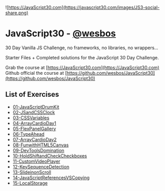 ![https://JavaScript30.com](https://javascript30.com/images/JS3-social-share.png)

# JavaScript30 - [@wesbos](https://github.com/wesbos)

30 Day Vanilla JS Challenge, no frameworks, no libraries, no wrappers...

Starter Files + Completed solutions for the JavaScript 30 Day Challenge.

Grab the course at [https://JavaScript30.com](https://JavaScript30.com)
Github official the course at [https://github.com/wesbos/JavaScript30](https://github.com/wesbos/JavaScript30)

## List of Exercises

* [01-JavaScriptDrumKit](https://herminiotorres.github.io/JavaScript30/01-JavaScriptDrumKit/finish.html)
* [02-JSandCSSClock](https://herminiotorres.github.io/JavaScript30/02-JSandCSSClock/finish.html)
* [03-CSSVariables](https://herminiotorres.github.io/JavaScript30/03-CSSVariables/finish.html)
* [04-ArrayCardioDay1](https://herminiotorres.github.io/JavaScript30/04-ArrayCardioDay1/finish.html)
* [05-FlexPanelGallery](https://herminiotorres.github.io/JavaScript30/05-FlexPanelGallery/finish.html)
* [06-TypeAhead](https://herminiotorres.github.io/JavaScript30/06-TypeAhead/finish.html)
* [07-ArrayCardioDay2](https://herminiotorres.github.io/JavaScript30/07-ArrayCardioDay2/finish.html)
* [08-FunwithHTML5Canvas](https://herminiotorres.github.io/JavaScript30/08-FunwithHTML5Canvas/finish.html)
* [09-DevToolsDomination](https://herminiotorres.github.io/JavaScript30/09-DevToolsDomination/finish.html)
* [10-HoldShiftandCheckCheckboxes](https://herminiotorres.github.io/JavaScript30/10-HoldShiftandCheckCheckboxes/finish.html)
* [11-CustomVideoPlayer](https://herminiotorres.github.io/JavaScript30/11-CustomVideoPlayer/finish.html)
* [12-KeySequenceDetection](https://herminiotorres.github.io/JavaScript30/12-KeySequenceDetection/finish.html)
* [13-SlideinonScroll](https://herminiotorres.github.io/JavaScript30/13-SlideinonScroll/finish.html)
* [14-JavaScriptReferencesVSCopying](https://herminiotorres.github.io/JavaScript30/14-JavaScriptReferencesVSCopying/finish.html)
* [15-LocalStorage](https://herminiotorres.github.io/JavaScript30/15-LocalStorage/finish.html)
